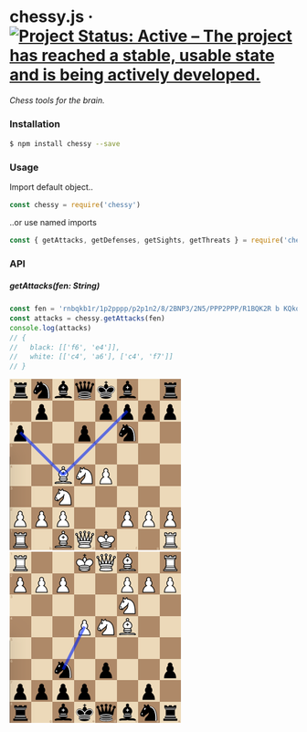 # chessy.js &middot; [![Project Status: Active – The project has reached a stable, usable state and is being actively developed.](https://www.repostatus.org/badges/latest/active.svg)](https://www.repostatus.org/#active)
*Chess tools for the brain.*

### Installation
```sh
$ npm install chessy --save
```

### Usage
Import default object..
```js
const chessy = require('chessy')
```

..or use named imports
```js
const { getAttacks, getDefenses, getSights, getThreats } = require('chessy')
```

### API
##### getAttacks(fen: String)
```js
const fen = 'rnbqkb1r/1p2pppp/p2p1n2/8/2BNP3/2N5/PPP2PPP/R1BQK2R b KQkq - 0 1'
const attacks = chessy.getAttacks(fen)
console.log(attacks)
// {
//   black: [['f6', 'e4']],
//   white: [['c4', 'a6'], ['c4', 'f7']]
// }
```
<img src="https://github.com/lropero/lichessy/blob/master/thumbnails/chessy-attacks-white.png" width="300">
<img src="https://github.com/lropero/lichessy/blob/master/thumbnails/chessy-attacks-black.png" width="300">
